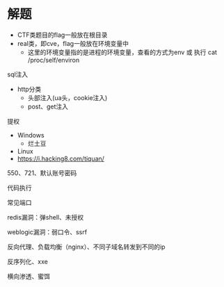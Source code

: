 # 解题

- CTF类题目的flag一般放在根目录
- real类，即cve，flag一般放在环境变量中
  - 这里的环境变量指的是进程的环境变量，查看的方式为env 或 执行 cat  /proc/self/environ



sql注入

- http分类
  - 头部注入(ua头，cookie注入)
  - post、get注入

提权

- Windows
  - 烂土豆
- Linux
- https://i.hacking8.com/tiquan/

550、721、默认账号密码

代码执行

常见端口

redis漏洞：弹shell、未授权

weblogic漏洞：弱口令、ssrf

反向代理、负载均衡（nginx）、不同子域名转发到不同的ip

反序列化、xxe



横向渗透、蜜饵







